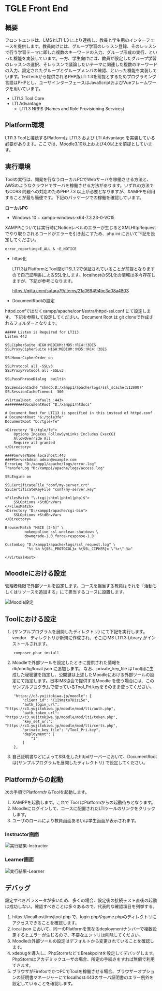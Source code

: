 # TGLE Front End

## 概要

フロントエンドは、LMSとLTI 1.3 
により連携し、教員と学生用のインターフェースを提供します。教員向けには、グループ学習のレッスン登録、そのレッスンで行う学習テーマに即した複数のキーワードの入力、グループ形成の実行、といった機能を実装しています。一方、学生向けには、教員が設定したグループ学習のレッスンの選択、そレッスンで議論したいテーマに関連した複数のキーワードの入力、設定されたグループとグループメンバの確認、といった機能を実装しています。1EdTechから提供されるPHP版LTI 1.3を前提とするためプログラミング言語はPHPとし、ユーザインターフェースはJavaScriptおよびVueフレームワークを用いています。
- LTI1.3 Tool Core
- LTI Advantage
  - LTI1.3 NRPS (Names and Role Provisioning Services)

## Platform環境

LTI1.3 Toolと接続するPlatformは LTI1.3 および LTI Advantage を実装している必要があります。ここでは、Moodle3.10以上および4.0以上を前提としています。

## 実行環境

Toolの実行は、開発を行なうローカルPCでWebサーバを稼働させる方法と、AWSのようなクラウドでサーバを稼働させる方法があります。いずれの方法でもCORS 問題への対応のためPHP 7.3 
以上が必要となりますが、XAMPPを利用することが最も簡便です。下記のパッケージでの稼働を確認しています。

**ローカルPC**
- Windows 10 + xampp-windows-x64-7.3.23-0-VC15

XAMPPについては実行時にNoticeレベルのエラーが生じるとXMLHttpRequestでやり取りされるコードがエラーを引き起こすため、php.ini において下記を設定してください。

```
error_reporting=E_ALL & ~E_NOTICE
```

- https化
  
  LTI1.3はPlatformとTool間がTSL1.2で保証されていることが前提となりますので自己証明書によるSSL化します。localhostのSSL化の情報は多々存在しますが、下記が参考になります。
  
  https://qiita.com/sutara79/items/21a068494bc3a08a4803
  
- DocumentRootの設定
  
httpd.confではなくxampp/apache/conf/extra/httpd-ssl.conf にて設定します。
下記を参照して設定してください。Document Root は git 
cloneで作成されるフォルダーとなります。

```
##### Listen is Required for LTI13
Listen 443

SSLCipherSuite HIGH:MEDIUM:!MD5:!RC4:!3DES
SSLProxyCipherSuite HIGH:MEDIUM:!MD5:!RC4:!3DES

SSLHonorCipherOrder on 

SSLProtocol all -SSLv3
SSLProxyProtocol all -SSLv3

SSLPassPhraseDialog  builtin

SSLSessionCache "shmcb:D:/xampp1/apache/logs/ssl_scache(512000)"
SSLSessionCacheTimeout  300

<VirtualHost _default_:443>
#########DocumentRoot "D:/xampp1/htdocs"

# Document Root for LTI13 is specified in this instead of httpd.conf
# DocumentRoot "G:/tgle3fe"
DocumentRoot "D:/tgle/fe"

<Directory "D:/tgle/fe">
    Options Indexes FollowSymLinks Includes ExecCGI
    AllowOverride All
    Require all granted
</Directory>

####ServerName localhost:443
####ServerAdmin admin@example.com
ErrorLog "D:/xampp1/apache/logs/error.log"
TransferLog "D:/xampp1/apache/logs/access.log"

SSLEngine on

SSLCertificateFile "conf/my-server.crt"
SSLCertificateKeyFile "conf/my-server.key"

<FilesMatch "\.(cgi|shtml|phtml|php)$">
    SSLOptions +StdEnvVars
</FilesMatch>
<Directory "D:/xampp1/apache/cgi-bin">
    SSLOptions +StdEnvVars
</Directory>

BrowserMatch "MSIE [2-5]" \
         nokeepalive ssl-unclean-shutdown \
         downgrade-1.0 force-response-1.0

CustomLog "D:/xampp1/apache/logs/ssl_request.log" \
          "%t %h %{SSL_PROTOCOL}x %{SSL_CIPHER}x \"%r\" %b"

</VirtualHost>     
```

## Moodleにおける設定

管理者権限で外部ツールを設定します。コースを担当する教員はそれを「活動もしくはリソースを追加する」にて担当するコースに設置します。

![Moodle設定](IMSJapan/Moodle_setting.jpg)

## Toolにおける設定

1. {サンプルプログラムを展開したディレクトリ} にて下記を実行します。vendor　ディレクトリが新規に作成され、そこにIMS LTI1.3 Library がインストールされます。
```
    composer.phar install
```
2. Moodleで外部ツールを設定したときに提供された情報を db/config/local.json に追加します。
なお、private_key_file はTool用に生成した秘密鍵を指定し、公開鍵は上述したMoodleにおける外部ツールの設定にて指定します。日本IMS協会で提供するMoodle
を使う場合には、このサンプルプログラムで使っているTool_Pri.keyをそのまま使ってください。
```
    "https://c3.yujitokiwa.jp/moodle": {
        "client_id": "C1I9mztu7D1zL5o",
        "auth_login_url": "https://c3.yujitokiwa.jp/moodle/mod/lti/auth.php",
        "auth_token_url": "https://c3.yujitokiwa.jp/moodle/mod/lti/token.php",
        "key_set_url": "https://c3.yujitokiwa.jp/moodle/mod/lti/certs.php",
        "private_key_file": "/Tool_Pri.key",
        "deployment": [
            "1"
        ]
    },
```
3. 自己証明書などによってSSL化したhttpdサーバーにおいて、DocumentRootは{サンプルプログラムを展開したディレクトリ} で設定してください。

## Platformからの起動

次の手順でPlatformからToolを起動します。

1. XAMPPを起動します。これで Tool はPlatformからの起動待ちとなります。
1. Moodleにログインして、コースに配置されたLTIツールのリンクをクリックします。
1. ユーザのロールにより教員画面あるいは学生画面が表示されます。

### Instructor画面
![実行結果-Instructor](IMSJapan/instructor.jpg)

### Learner画面
![実行結果-Learner](IMSJapan/learner.jpg)

## デバッグ

設定すべきパラメータが多いため、多くの場合、設定後の接続テスト直後の起動は成功しない。確認すべきことは多々あるので、代表的な確認項目を列挙する。

1. https://localhost/imsjtool.php で、login.phpやgame.phpのディレクトリにアクセスできることを確認します。
1. local.json において、同一のPlatformを異なるdeploymentナンバーで複数設定するとエラーが生じるので、不要なエントリは削除してください。
1. Moodleの外部ツールの設定はデフォルトから変更されていることを確認します。
1. xdebugを導入し、PhpStormなどでBreakpointを設定してデバッグします。PhpStormはアカデミックユーザの場合、所定の手続きをすれば無償で利用できます。
1. ブラウザがFirefoxでかつPCでToolを稼働させる場合、ブラウザーオプションの証明書マネージャーにてlocalhost:443のサーバ証明書のエラー例外を設定していることを確認します。


